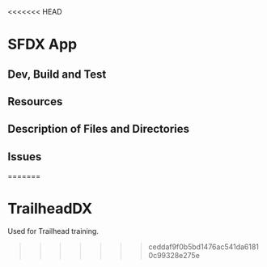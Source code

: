 <<<<<<< HEAD
# SFDX  App

## Dev, Build and Test


## Resources


## Description of Files and Directories


## Issues


=======
# TrailheadDX
Used for Trailhead training.
>>>>>>> ceddaf9f0b5bd1476ac541da61810c99328e275e
